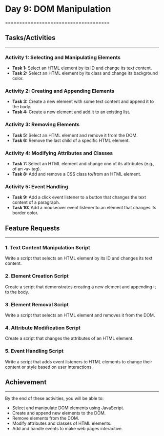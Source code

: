 # Day 9: DOM Manipulation
=====================================

## Tasks/Activities
--------------------

### Activity 1: Selecting and Manipulating Elements

* **Task 1:** Select an HTML element by its ID and change its text content.
* **Task 2:** Select an HTML element by its class and change its background color.

### Activity 2: Creating and Appending Elements

* **Task 3:** Create a new element with some text content and append it to the body.
* **Task 4:** Create a new element and add it to an existing list.

### Activity 3: Removing Elements

* **Task 5:** Select an HTML element and remove it from the DOM.
* **Task 6:** Remove the last child of a specific HTML element.

### Activity 4: Modifying Attributes and Classes

* **Task 7:** Select an HTML element and change one of its attributes (e.g., of an `<a>` tag).
* **Task 8:** Add and remove a CSS class to/from an HTML element.

### Activity 5: Event Handling

* **Task 9:** Add a click event listener to a button that changes the text content of a paragraph.
* **Task 10:** Add a mouseover event listener to an element that changes its border color.

## Feature Requests
--------------------

### 1. Text Content Manipulation Script

Write a script that selects an HTML element by its ID and changes its text content.

### 2. Element Creation Script

Create a script that demonstrates creating a new element and appending it to the body.

### 3. Element Removal Script

Write a script that selects an HTML element and removes it from the DOM.

### 4. Attribute Modification Script

Create a script that changes the attributes of an HTML element.

### 5. Event Handling Script

Write a script that adds event listeners to HTML elements to change their content or style based on user interactions.

## Achievement
--------------

By the end of these activities, you will be able to:

* Select and manipulate DOM elements using JavaScript.
* Create and append new elements to the DOM.
* Remove elements from the DOM.
* Modify attributes and classes of HTML elements.
* Add and handle events to make web pages interactive.